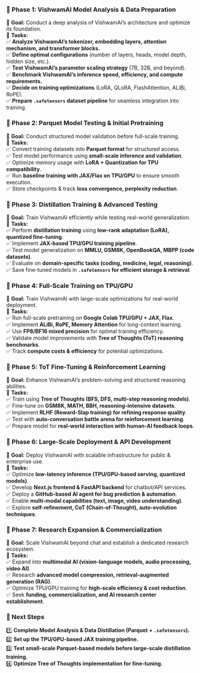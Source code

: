### 📌 Phase 1: VishwamAI Model Analysis & Data Preparation
🔹 **Goal:** Conduct a deep analysis of VishwamAI’s architecture and optimize its foundation.  
🔹 **Tasks:**  
✅ **Analyze VishwamAI’s tokenizer, embedding layers, attention mechanism, and transformer blocks.**  
✅ **Define optimal configurations** (number of layers, heads, model depth, hidden size, etc.).  
✅ **Test VishwamAI’s parameter scaling strategy** (7B, 32B, and beyond).  
✅ **Benchmark VishwamAI’s inference speed, efficiency, and compute requirements.**  
✅ **Decide on training optimizations** (LoRA, QLoRA, FlashAttention, ALiBi, RoPE).  
✅ **Prepare `.safetensors` dataset pipeline** for seamless integration into training.  

### 📌 Phase 2: Parquet Model Testing & Initial Pretraining
🔹 **Goal:** Conduct structured model validation before full-scale training.  
🔹 **Tasks:**  
✅ Convert training datasets into **Parquet format** for structured access.  
✅ Test model performance using **small-scale inference and validation**.  
✅ Optimize memory usage with **LoRA + Quantization for TPU compatibility**.  
✅ Run **baseline training with JAX/Flax on TPU/GPU** to ensure smooth execution.  
✅ Store checkpoints & track **loss convergence, perplexity reduction**.  

### 📌 Phase 3: Distillation Training & Advanced Testing
🔹 **Goal:** Train VishwamAI efficiently while testing real-world generalization.  
🔹 **Tasks:**  
✅ Perform **distillation training** using **low-rank adaptation (LoRA), quantized fine-tuning**.  
✅ Implement **JAX-based TPU/GPU training pipeline**.  
✅ Test model generalization on **MMLU, GSM8K, OpenBookQA, MBPP (code datasets)**.  
✅ Evaluate on **domain-specific tasks (coding, medicine, legal, reasoning)**.  
✅ Save fine-tuned models in **`.safetensors` for efficient storage & retrieval**.  

### 📌 Phase 4: Full-Scale Training on TPU/GPU
🔹 **Goal:** Train VishwamAI with large-scale optimizations for real-world deployment.  
🔹 **Tasks:**  
✅ Run full-scale pretraining on **Google Colab TPU/GPU + JAX, Flax**.  
✅ Implement **ALiBi, RoPE, Memory Attention** for long-context learning.  
✅ Use **FP8/BF16 mixed precision** for optimal training efficiency.  
✅ Validate model improvements with **Tree of Thoughts (ToT) reasoning benchmarks**.  
✅ Track **compute costs & efficiency** for potential optimizations.  

### 📌 Phase 5: ToT Fine-Tuning & Reinforcement Learning
🔹 **Goal:** Enhance VishwamAI’s problem-solving and structured reasoning abilities.  
🔹 **Tasks:**  
✅ Train using **Tree of Thoughts (BFS, DFS, multi-step reasoning models)**.  
✅ Fine-tune on **GSM8K, MATH, BBH, reasoning-intensive datasets**.  
✅ Implement **RLHF (Reward-Slap training) for refining response quality**.  
✅ Test with **auto-conversation battle arena for reinforcement learning**.  
✅ Prepare model for **real-world interaction with human-AI feedback loops**.  

### 📌 Phase 6: Large-Scale Deployment & API Development
🔹 **Goal:** Deploy VishwamAI with scalable infrastructure for public & enterprise use.  
🔹 **Tasks:**  
✅ Optimize **low-latency inference (TPU/GPU-based serving, quantized models)**.  
✅ Develop **Next.js frontend & FastAPI backend** for chatbot/API services.  
✅ Deploy a **GitHub-based AI agent for bug prediction & automation**.  
✅ Enable **multi-modal capabilities (text, image, video understanding)**.  
✅ Explore **self-refinement, CoT (Chain-of-Thought), auto-evolution techniques**.  

### 📌 Phase 7: Research Expansion & Commercialization
🔹 **Goal:** Scale VishwamAI beyond chat and establish a dedicated research ecosystem.  
🔹 **Tasks:**  
✅ Expand into **multimodal AI (vision-language models, audio processing, video AI)**.  
✅ Research **advanced model compression, retrieval-augmented generation (RAG)**.  
✅ Optimize TPU/GPU training for **high-scale efficiency & cost reduction**.  
✅ Seek **funding, commercialization, and AI research center establishment**.  

### 🚀 Next Steps
1️⃣ **Complete Model Analysis & Data Distillation (Parquet + `.safetensors`).**  
2️⃣ **Set up the TPU/GPU-based JAX training pipeline.**  
3️⃣ **Test small-scale Parquet-based models before large-scale distillation training.**  
4️⃣ **Optimize Tree of Thoughts implementation for fine-tuning.**